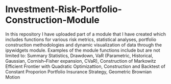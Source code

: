 # Investment-Risk-Portfolio-Construction-Module
In this repository I have uploaded part of a module that I have created which includes functions for various risk metrics, statistical analyses, portfolio construction methodologies and dynamic visualization of data through the ipywidgets module. Examples of the module functions include but are not limited to:
Summary Statistics,
Drawdown,
VaR (Parametric, Historical, Gaussian, Cornish–Fisher expansion, CVaR),
Construction of Markowitz Efficient Frontier with Quadratic Optimizattion,
Construction and Backtest of Constant Proporion Portfolio Insurance Strategy,
Geometric Brownian Motion

